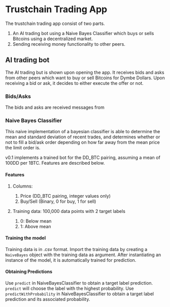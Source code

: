 # Trustchain Trading App

The trustchain trading app consist of two parts.
1. An AI trading bot using a Naive Bayes Classifier which buys or sells Bitcoins using a decentralized market.
2. Sending receiving money functionality to other peers.

## AI trading bot
The AI trading but is shown upon opening the app. It receives bids and asks from other peers which want to buy or sell Bitcoins for Dymbe Dollars.
Upon receiving a bid or ask, it decides to either execute the offer or not.

### Bids/Asks
The bids and asks are received messages from

### Naive Bayes Classifier
This naive implementation of a bayesian classifier is able to determine the mean and standard deviation of recent trades, and determines whether or not to fill a bid/ask order depending on how far away from the mean price the limit order is.

v0.1 implements a trained bot for the DD_BTC pairing, assuming a mean of 100DD per 1BTC. Features are described below.

#### Features

1. Columns:
    1. Price (DD_BTC pairing, integer values only)
    1. Buy/Sell (Binary, 0 for buy, 1 for sell)

1. Training data: 100,000 data points with 2 target labels
    1. 0: Below mean
    1. 1: Above mean

#### Training the model
Training data is in .csv format. Import the training data by creating a `NaiveBayes` object with the training data as argument. After instantiating an instance of the model, it is automatically trained for prediction.

#### Obtaining Predictions
Use `predict` in NaiveBayesClassifier to obtain a target label prediction. `predict` will choose the label with the highest probability.
Use `predictWithProbability` in NaiveBayesClassifier to obtain a target label prediction and its associated probability.

##
